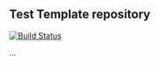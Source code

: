 ## Test Template repository

[![Build Status](http://17208e2a70fb.ngrok.io/buildStatus/icon?job=e)](http://17208e2a70fb.ngrok.io/job/e/)


...